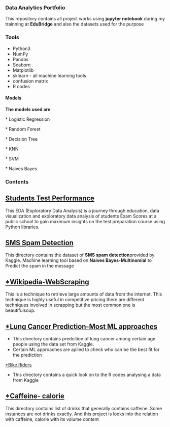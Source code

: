 

### Data Analytics Portfolio
  This repository contains all project works using **jupyter notebook** during my trainning at **EduBridge** and also the datasets used for the purpose 

### Tools
* Python3
* NumPy
* Pandas
* Seaborn
* Matplotlib
* sklearn - all machine learning tools 
* confusion matrix
* R codes

#### Models
**The models used are** 
             <p> * Logistic Regression<p>
              <p>* Random Forest<p>
              <p>* Decision Tree<p>
              <p>* KNN<p>
              <p>* SVM<p>
               <p>* Naives Bayes<p>

### Contents 

<!DOCTYPE html>
<html>
 <body>
    <p>
<a href=https://github.com/ayshanaji/Data-Analytics-Portfolio-EduBridge/blob/main/Projects/Students%20Performance-EDA/STUDENT%20PERFORMANCE%20-%20EDA%20.ipynb>
  <h2>Students Test Performance</h1>
   </a>
   <p>
This EDA (Exploratory Data Analysis) is a journey through education, data visualization and exploratory data analysis of students Exam Scores at a public school to gain maximum insights on the test preparation course using Python libraries. 
<a href=https://github.com/ayshanaji/Data-Analytics-Portfolio-EduBridge/blob/main/Projects/SMS%20Spam%20Detection/Spam%20Detection%20in%20SMS.ipynb>
  <h2>
    SMS Spam Detection
   </h2>
</a></p>
   This directory contains the dataset of <b>SMS spam detection</b>provided by Kaggle.
   Machine learning tool based on <b>Naives Bayes-Multinomial</b> to Predict the spam in the message
 
   </p>
   <body>
   </body>
  <body>
   
     
 <p><a href=https://github.com/ayshanaji/Data-Analytics-Portfolio-EduBridge/blob/main/Projects/Wikipedia-WebScraping/WIKIPEDIA%20-webscrapping.ipynb>
       <h2> *Wikipedia-WebScraping</h2> </a>
This is a technique to retrieve large amounts of data from the internet.
This technique is highly useful in competitive pricing.there are different techniques involved in scrapping but the most common one is beautifulsoup.
  
   
     
 <p><a href= https://github.com/ayshanaji/Data-Analytics-Portfolio-EduBridge/blob/main/Projects/Lung%20cancer%20Prediction-ML%20approach/LUNG%20CANCER%20SURVEY-%20MODEL%20CREATION%20(2).ipynb><h2>*Lung Cancer Prediction-Most  ML approaches</h2></a></P>
   
 * This directory contains predcition of lung cancer among certain age people using the data set from Kaggle.
 * Certain ML approaches are aplied to check who can be the best fit for the prediction 
     </body>
  <body> 
  <a href ="https://github.com/ayshanaji/Data-Analytics-Portfolio-EduBridge/blob/main/Projects/Bike%20Buyers%20-R%20-EDA/Bike%20Buyers%20-R%20-EDA.ipynb">
    *Bike Riders
   </a> 
   
 * This directory contains a quick look on to the R codes analysing a data from Kaggle 
  <body>
   
     
 <p><a href= https://github.com/ayshanaji/Data-Analytics-Portfolio-EduBridge/blob/main/Projects/Caffeine-Calorie%20-%20An%20unsupervised%20ML%20approach/Caffeine-%20Calorie%20Content%20in%20Drinks%20-%20An%20Unsupervised%20Ml%20Approach%20.ipynb>
   <h2>*Caffeine- calorie</h2>
   </a>
This directory contains list of drinks that generally contains caffeine. Some instances are not drinks exactly. And this project is looks into the relation with caffeine, calorie with its volume content
  </body>
<html>
         
              
